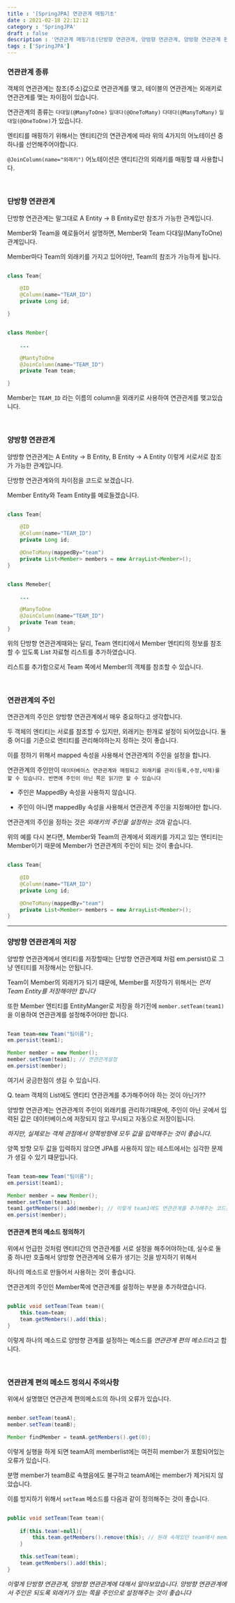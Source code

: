 ```yaml
---
title : '[SpringJPA] 연관관계 매핑기초'
date : 2021-02-18 22:12:12
category : 'SpringJPA'
draft : false
description : '연관관계 매핑기초(단방향 연관관계, 양방향 연관관계, 양방향 연관관계 편의메소드 정의)'
tags : ['SpringJPA']
---
```



### 연관관계 종류

객체의 연관관계는 참조(주소)값으로 연관관계를 맺고, 테이블의 연관관계는 외래키로 연관관계를 맺는 차이점이 있습니다.

연관관계의 종류는 `다대일(@ManyToOne)` `일대다(@OneToMany)` `다대다(@ManyToMany)` `일대일(@OneToOne)`가 있습니다.

엔티티를 매핑하기 위해서는 엔티티간의 연관관계에 따라 위의 4가지의 어노테이션 중 하나를 선언해주어야합니다.

`@JoinColumn(name="외래키")` 어노테이션은 엔티티간의 외래키를 매핑할 떄 사용합니다. 

<br/>

### 단방향 연관관계

단방향 연관관계는 말그대로 A Entity -> B Entity로만 참조가 가능한 관계입니다.

Member와 Team을 예로들어서 설명하면, Member와 Team 다대일(ManyToOne) 관계입니다.  

Member마다 Team의 외래키를 가지고 있어야만, Team의 참조가 가능하게 됩니다.

```java

class Team{

    @ID
    @Column(name="TEAM_ID")
    private Long id;

}
```


```java

class Member{

    ...

    @MantyToOne
    @JoinColumn(name="TEAM_ID")
    private Team team;

}
```

Member는 `TEAM_ID` 라는 이름의 column을 외래키로 사용하여 연관관게를 맺고있습니다.



<br/>

### 양방향 연관관계

양방향 연관관계는 A Entity -> B Entity, B Entity -> A Entity 이렇게 서로서로 참조가 가능한 관계입니다.

단방향 연관관계와의 차이점을 코드로 보겠습니다. 

Member Entity와 Team Entity를 예로들겠습니다.


```java

class Team{

    @ID
    @Column(name="TEAM_ID")
    private Long id;

    @OneToMany(mappedBy="team")
    private List<Member> members = new ArrayList<Member>();
}
```

```java

class Memeber{

    ...

    @ManyToOne
    @JoinColumn(name="TEAM_ID")
    private Team team;
}


```

위의 단방향 연관관계때와는 달리, Team 엔티티에서 Member 엔티티의 정보를 참조할 수 있도록 List<Member> 자료형 리스트를 추가하였습니다.

리스트를 추가함으로서 Team 쪽에서 Member의 객체를 참조할 수 있습니다.


<br/>


### 연관관계의 주인

연관관계의 주인은 양방향 연관관계에서 매우 중요하다고 생각합니다.

두 객체의 엔티티는 서로를 참조할 수 있지만, 외래키는 한개로 설정이 되어있습니다. 둘 중 어디를 기준으로 엔티티를 관리해야하는지 정하는 것이 좋습니다.

이를 정하기 위해서 mapped 속성을 사용해서 연관관계의 주인을 설정을 합니다.

연관관계의 주인만이 `데이터베이스 연관관계와 매핑되고 외래키를 관리(등록,수정,삭제)를 할 수 있습니다. 반면에 주인이 아닌 쪽은 읽기만 할 수 있습니다`

* 주인은 MappedBy 속성을 사용하지 않습니다.

* 주인이 아니면 mappedBy 속성을 사용해서 연관관계 주인을 지정해야만 합니다.

연관관계의 주인을 정하는 것은 *외래키의 주인을 설정하는 것*과 같습니다.

위의 예를 다시 본다면, Member와 Team의 관계에서 외래키를 가지고 있는 엔티티는 Member이기 때문에 Member가 연관관계의 주인이 되는 것이 좋습니다.

```java

class Team{

    @ID
    @Column(name="TEAM_ID")
    private Long id;

    @OneToMany(mappedBy="team")
    private List<Member> members = new ArrayList<Member>();
}
```

---

### 양방향 연관관계의 저장


양방향 연관관계에서 엔티티를 저장할때는 단방향 연관관계떄 처럼 em.persist()로 그냥 엔티티를 저장해서는 안됩니다.

Team이 Member의 외래키가 되기 떄문에, Member를 저장하기 위해서는 *먼저 Team Entity를 저장해야만 합니다*

또한 Member 엔티티를 EntityManger로 저장을 하기전에 `member.setTeam(team1)`을 이용하여 연관관계를 설정해주어야만 합니다.

```java

Team team=new Team("팀이름");
em.persist(team1);

Member member = new Member();
member.setTeam(team1); // 연관관계설정
em.persist(member);

```

여기서 궁금한점이 생길 수 있습니다.

Q. team 객체의 List<Member>에도 엔티티 연관관계를 추가해주어야 하는 것이 아닌가??

양방향 연관관계는 연관관계의 주인이 외래키를 관리하기때문에, 주인이 아닌 곳에서 입력된 값은 데이터베이스에 저장되지 않고 무시되고 자동으로 저장이됩니다.


*하지만, 실제로는 객체 관점에서 양쪽방향에 모두 값을 입력해주는 것이 좋습니다.*

양쪽 방향 모두 값을 입력하지 않으면 JPA를 사용하지 않는 테스트에서는 심각한 문제가 생길 수 있기 떄문입니다.

```java

Team team=new Team("팀이름");
em.persist(team1);

Member member = new Member();
member.setTeam(team1); 
team1.getMembers().add(member); // 이렇게 team1에도 연관관계를 추가해주는 코드를 작성하는 것이 좋습니다.
em.persist(member);

```

#### 연관관계 편의 메소드 정의하기

위에서 언급한 것처럼 엔티티간의 연관관계를 서로 설정을 해주어야하는데, 실수로 둘 중 하나만 호출해서 양방향 연관관계에 오류가 생기는 것을 방지하기 위해서

하나의 메소드로 만들어서 사용하는 것이 좋습니다.

연관관계의 주인인 Member쪽에 연관관계를 설정하는 부분을 추가하였습니다.

```java

public void setTeam(Team team){
    this.team=team;
    team.getMembers().add(this);
}
```

이렇게 하나의 메소드로 양방향 관계를 설정하는 메소드를 *연관관계 편의 메소드*라고 합니다.

<br/>

### 연관관계 편의 메소드 정의시 주의사항

위에서 설명했던 연관관계 편의메소드의 하나의 오류가 있습니다.

```java

member.setTeam(teamA);
member.setTeam(teamB);

Member findMember = teamA.getMembers().get(0);

```

이렇게 실행을 하게 되면 teamA의 memberlist에는 여전히 member가 포함되어있는 오류가 있습니다.

분명 member가 teamB로 속했음에도 불구하고 teamA에는 member가 제거되지 않았습니다.

이를 방지하기 위해서 `setTeam` 메소드를 다음과 같이 정의해주는 것이 좋습니다.


```java

public void setTeam(Team team){
    
    if(this.team!=null){
        this.team.getMembers().remove(this); // 원래 속해있던 team에서 member 객체를 제거해줍니다.
    }

    this.setTeam(team);
    team.getMembers().add(this);
}


```


*이렇게 단방향 연관관계, 양방향 연관관계에 대해서 알아보았습니다. 양방향 연관관계에서 주인은 되도록 외래키가 있는 쪽을 주인으로 설정해주는 것이 좋습니다*
























